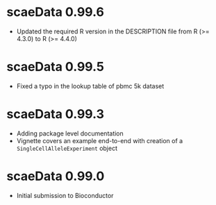 # scaeData 0.99.6

* Updated the required R version in the DESCRIPTION file from R (>= 4.3.0) to R (>= 4.4.0)

# scaeData 0.99.5

* Fixed a typo in the lookup table of pbmc 5k dataset

# scaeData 0.99.3

* Adding package level documentation
* Vignette covers an example end-to-end with creation of a `SingleCellAlleleExperiment` object

# scaeData 0.99.0

* Initial submission to Bioconductor
